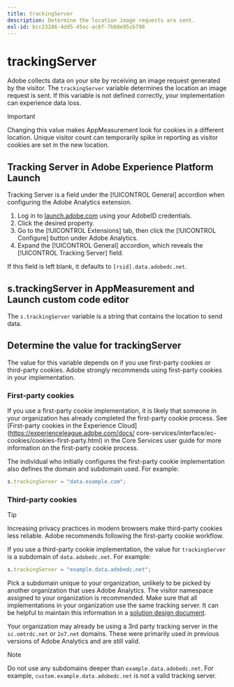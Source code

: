 ```yaml
---
title: trackingServer
description: Determine the location image requests are sent.
exl-id: bcc23286-4dd5-45ac-ac6f-7b60e95cb798
---
```

# trackingServer

Adobe collects data on your site by receiving an image request generated by the visitor. The `trackingServer` variable determines the location an image request is sent. If this variable is not defined correctly, your implementation can experience data loss.

>[!IMPORTANT]
>
>Changing this value makes AppMeasurement look for cookies in a different location. Unique visitor count can temporarily spike in reporting as visitor cookies are set in the new location.

## Tracking Server in Adobe Experience Platform Launch

Tracking Server is a field under the [!UICONTROL General] accordion when configuring the Adobe Analytics extension.

1. Log in to [launch.adobe.com](https://launch.adobe.com) using your AdobeID credentials.
2. Click the desired property.
3. Go to the [!UICONTROL Extensions] tab, then click the [!UICONTROL Configure] button under Adobe Analytics.
4. Expand the [!UICONTROL General] accordion, which reveals the [!UICONTROL Tracking Server] field.

If this field is left blank, it defaults to `[rsid].data.adobedc.net`.

## s.trackingServer in AppMeasurement and Launch custom code editor

The `s.trackingServer` variable is a string that contains the location to send data.

## Determine the value for trackingServer

The value for this variable depends on if you use first-party cookies or third-party cookies. Adobe strongly recommends using first-party cookies in your implementation.

### First-party cookies

If you use a first-party cookie implementation, it is likely that someone in your organization has already completed the first-party cookie process. See [First-party cookies in the Experience Cloud](https://experienceleague.adobe.com/docs/ core-services/interface/ec-cookies/cookies-first-party.html) in the Core Services user guide for more information on the first-party cookie process.

The individual who initially configures the first-party cookie implementation also defines the domain and subdomain used. For example:

```js
s.trackingServer = "data.example.com";
```

### Third-party cookies

>[!TIP]
>
>Increasing privacy practices in modern browsers make third-party cookies less reliable. Adobe recommends following the first-party cookie workflow.

If you use a third-party cookie implementation, the value for `trackingServer` is a subdomain of `data.adobedc.net`. For example:

```js
s.trackingServer = "example.data.adobedc.net";
```

Pick a subdomain unique to your organization, unlikely to be picked by another organization that uses Adobe Analytics.  The visitor namespace assigned to your organization is recommended.  Make sure that all implementations in your organization use the same tracking server. It can be helpful to maintain this information in a [solution design document](../../prepare/solution-design.md).

Your organization may already be using a 3rd party tracking server in the `sc.omtrdc.net` or `2o7.net` domains.  These were primarily used in previous versions of Adobe Analytics and are still valid. 

>[!NOTE]
>
>Do not use any subdomains deeper than `example.data.adobedc.net`. For example, `custom.example.data.adobedc.net` is not a valid tracking server.
